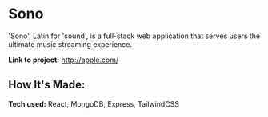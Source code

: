 # Sono
'Sono', Latin for 'sound', is a full-stack web application that serves users the ultimate music streaming experience.

**Link to project:** http://apple.com/

## How It's Made:

**Tech used:** React, MongoDB, Express, TailwindCSS






